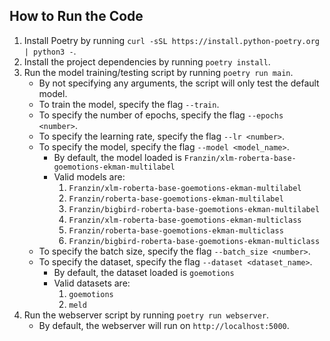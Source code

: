 ## How to Run the Code

1. Install Poetry by running ```curl -sSL https://install.python-poetry.org | python3 -```.
2. Install the project dependencies by running ```poetry install```.
3. Run the model training/testing script by running ```poetry run main```.
    - By not specifying any arguments, the script will only test the default model.
    - To train the model, specify the flag ```--train```.
    - To specify the number of epochs, specify the flag ```--epochs <number>```.
    - To specify the learning rate, specify the flag ```--lr <number>```.
    - To specify the model, specify the flag ```--model <model_name>```.
      - By default, the model loaded is ```Franzin/xlm-roberta-base-goemotions-ekman-multilabel```
      - Valid models are:
        1. ```Franzin/xlm-roberta-base-goemotions-ekman-multilabel```
        2. ```Franzin/roberta-base-goemotions-ekman-multilabel```
        3. ```Franzin/bigbird-roberta-base-goemotions-ekman-multilabel```
        4. ```Franzin/xlm-roberta-base-goemotions-ekman-multiclass```
        5. ```Franzin/roberta-base-goemotions-ekman-multiclass```
        6. ```Franzin/bigbird-roberta-base-goemotions-ekman-multiclass```
    - To specify the batch size, specify the flag ```--batch_size <number>```.
    - To specify the dataset, specify the flag ```--dataset <dataset_name>```.
      - By default, the dataset loaded is ```goemotions```
      - Valid datasets are:
        1. ```goemotions```
        2. ```meld```
4. Run the webserver script by running ```poetry run webserver```.
    - By default, the webserver will run on ```http://localhost:5000```.
